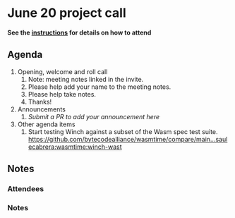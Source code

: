 # June 20 project call

**See the [instructions](../README.md) for details on how to attend**

## Agenda
1. Opening, welcome and roll call
    1. Note: meeting notes linked in the invite.
    1. Please help add your name to the meeting notes.
    1. Please help take notes.
    1. Thanks!
1. Announcements
    1. _Submit a PR to add your announcement here_
1. Other agenda items
    1. Start testing Winch against a subset of the Wasm spec test suite.
       https://github.com/bytecodealliance/wasmtime/compare/main...saulecabrera:wasmtime:winch-wast

## Notes

### Attendees

### Notes
